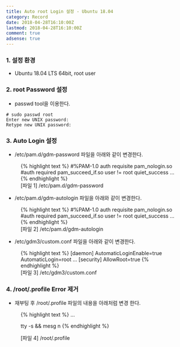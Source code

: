 ```yaml
---
title: Auto root Login 설정 - Ubuntu 18.04
category: Record
date: 2018-04-28T16:10:00Z
lastmod: 2018-04-28T16:10:00Z
comment: true
adsense: true
---
```


### 1. 설정 환경

* Ubuntu 18.04 LTS 64bit, root user

### 2. root Password 설정

* passwd tool을 이용한다.

~~~
# sudo passwd root
Enter new UNIX password:
Retype new UNIX password:
~~~

### 3. Auto Login 설정

* /etc/pam.d/gdm-password 파일을 아래와 같이 변경한다.

<figure>
{% highlight text %}
#%PAM-1.0
auth    requisite       pam_nologin.so
#auth   required        pam_succeed_if.so user != root quiet_success
...
{% endhighlight %}
<figcaption class="caption">[파일 1] /etc/pam.d/gdm-password</figcaption>
</figure>

* /etc/pam.d/gdm-autologin 파일을 아래와 같이 변경한다.

<figure>
{% highlight text %}
#%PAM-1.0
auth    requisite       pam_nologin.so
#auth   required        pam_succeed_if.so user != root quiet_success
...
{% endhighlight %}
<figcaption class="caption">[파일 2] /etc/pam.d/gdm-autologin</figcaption>
</figure>

* /etc/gdm3/custom.conf 파일을 아래와 같이 변경한다.

<figure>
{% highlight text %}
[daemon]
AutomaticLoginEnable=true
AutomaticLogin=root
...
[security]
AllowRoot=true
{% endhighlight %}
<figcaption class="caption">[파일 3] /etc/gdm3/custom.conf</figcaption>
</figure>

### 4. /root/.profile Error 제거

* 재부팅 후 /root/.profile 파일의 내용을 아래처럼 변경 한다.

<figure>
{% highlight text %}
...

tty -s && mesg n
{% endhighlight %}
<figcaption class="caption">[파일 4] /root/.profile</figcaption>
</figure>
